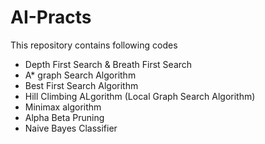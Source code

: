 # AI-Practs
This repository contains following codes
- Depth First Search & Breath First Search
- A* graph Search Algorithm
- Best First Search Algorithm
- Hill Climbing ALgorithm (Local Graph Search Algorithm)
- Minimax algorithm
- Alpha Beta Pruning
- Naive Bayes Classifier 
